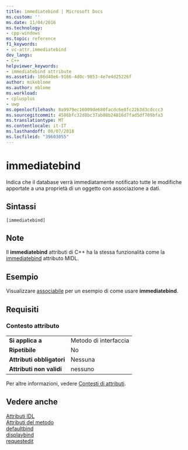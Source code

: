 ```yaml
---
title: immediatebind | Microsoft Docs
ms.custom: ''
ms.date: 11/04/2016
ms.technology:
- cpp-windows
ms.topic: reference
f1_keywords:
- vc-attr.immediatebind
dev_langs:
- C++
helpviewer_keywords:
- immediatebind attribute
ms.assetid: 186d40e6-9166-4d0c-9853-4e7e4d25226f
author: mikeblome
ms.author: mblome
ms.workload:
- cplusplus
- uwp
ms.openlocfilehash: 8a9979ec16009de680facdc6e8fc22b3d3cdccc3
ms.sourcegitcommit: 4586bfc32d8bc37ab08b24816d7fad5df709bfa3
ms.translationtype: MT
ms.contentlocale: it-IT
ms.lasthandoff: 08/07/2018
ms.locfileid: "39603055"
---
```

# <a name="immediatebind"></a>immediatebind
Indica che il database verrà immediatamente notificato tutte le modifiche apportate a una proprietà di un oggetto con associazione a dati.  
  
## <a name="syntax"></a>Sintassi  
  
```  
[immediatebind]  
```  
  
## <a name="remarks"></a>Note  
 Il **immediatebind** attributi di C++ ha la stessa funzionalità come la [immediatebind](http://msdn.microsoft.com/library/windows/desktop/aa367045) attributo MIDL.  
  
## <a name="example"></a>Esempio  
 Visualizzare [associabile](../windows/bindable.md) per un esempio di come usare **immediatebind**.  
  
## <a name="requirements"></a>Requisiti  
  
### <a name="attribute-context"></a>Contesto attributo  
  
|||  
|-|-|  
|**Si applica a**|Metodo di interfaccia|  
|**Ripetibile**|No|  
|**Attributi obbligatori**|Nessuna|  
|**Attributi non validi**|nessuno|  
  
 Per altre informazioni, vedere [Contesti di attributi](../windows/attribute-contexts.md).  
  
## <a name="see-also"></a>Vedere anche  
 [Attributi IDL](../windows/idl-attributes.md)   
 [Attributi del metodo](../windows/method-attributes.md)   
 [defaultbind](../windows/defaultbind.md)   
 [displaybind](../windows/displaybind.md)   
 [requestedit](../windows/requestedit.md)   